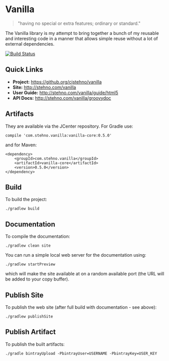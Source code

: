 # Vanilla

> "having no special or extra features; ordinary or standard."

The Vanilla library is my attempt to bring together a bunch of my reusable and interesting code in a manner that allows simple reuse without a lot of external dependencies. 

[![Build Status](https://drone.io/github.com/cjstehno/vanilla/status.png)](https://drone.io/github.com/cjstehno/vanilla/latest)

## Quick Links

* **Project:** https://github.org/cjstehno/vanilla
* **Site:** http://stehno.com/vanilla
* **User Guide:** http://stehno.com/vanilla/guide/html5
* **API Docs:** http://stehno.com/vanilla/groovydoc

## Artifacts

They are available via the JCenter repository. For Gradle use:

    compile 'com.stehno.vanilla:vanilla-core:0.5.0'
    
and for Maven:

    <dependency>
        <groupId>com.stehno.vanilla</groupId>
        <artifactId>vanilla-core</artifactId>
        <version>0.5.0</version>
    </dependency>

## Build

To build the project:

    ./gradlew build
    
## Documentation

To compile the documentation:

    ./gradlew clean site
    
You can run a simple local web server for the documentation using:

    ./gradlew startPreview
   
which will make the site available at on a random available port (the URL will be added to your copy buffer).

## Publish Site

To publish the web site (after full build with documentation - see above):

    ./gradlew publishSite

## Publish Artifact

To publish the built artifacts:

    ./gradle bintrayUpload -PbintrayUser=USERNAME -PbintrayKey=USER_KEY
